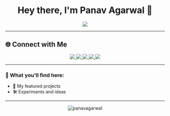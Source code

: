 <h1 align="center">Hey there, I'm Panav Agarwal 👋</h1>

<p align="center">
  <img src="https://readme-typing-svg.demolab.com/?lines=Full-stack+Dev+%7C+AIML+Enthusiast+%7C+Lifelong+Learner;&center=true&width=600&height=45&color=3DB2FF&pause=1000" />
</p>

---

## 🌐 Connect with Me

<p align="center">
  <a href="https://github.com/PanavAgarwal-03" target="_blank">
    <img src="https://img.shields.io/badge/GitHub-100000?style=for-the-badge&logo=github&logoColor=white" />
  </a>
  <a href="https://www.linkedin.com/in/panav-agarwal-8b07ab249/" target="_blank">
    <img src="https://img.shields.io/badge/LinkedIn-0A66C2?style=for-the-badge&logo=linkedin&logoColor=white" />
  </a>
  <a href="https://x.com/Panav__Agarwal" target="_blank">
    <img src="https://img.shields.io/badge/Twitter-1DA1F2?style=for-the-badge&logo=twitter&logoColor=white" />
  </a>
  <a href="mailto:panavagarwal1@email.com" target="_blank">
    <img src="https://img.shields.io/badge/Email-D14836?style=for-the-badge&logo=gmail&logoColor=white" />
  </a>
  <a href="https://panavagarwal.com" target="_blank">
    <img src="https://img.shields.io/badge/Portfolio-121212?style=for-the-badge&logo=vercel&logoColor=white" />
  </a>
</p>

---


### 🔧 What you'll find here:
- 📄 My featured projects
- 🛠️ Experiments and ideas

---


<p align="center">
  <img src="https://komarev.com/ghpvc/?username=panavagarwal&label=Profile%20views&color=0e75b6&style=flat" alt="panavagarwal" />
</p>
